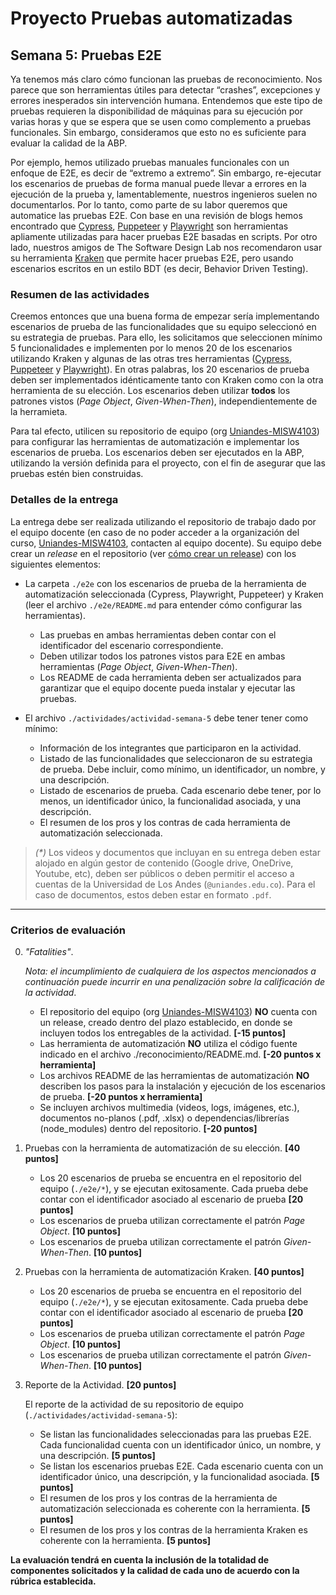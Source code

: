 # Proyecto Pruebas automatizadas

## Semana  5: Pruebas E2E

Ya tenemos más claro cómo funcionan las pruebas de reconocimiento. Nos parece que son herramientas útiles para detectar “crashes”, excepciones y errores inesperados sin intervención humana. Entendemos que este tipo de pruebas requieren la disponibilidad de máquinas para su ejecución por varias horas y que se espera que se usen como complemento a pruebas funcionales. Sin embargo, consideramos que esto no es suficiente para evaluar la calidad de la ABP.  

Por ejemplo, hemos utilizado pruebas manuales funcionales con un enfoque de E2E, es decir de “extremo a extremo”. Sin embargo, re-ejecutar los escenarios de pruebas de forma manual puede llevar a errores en la ejecución de la prueba y, lamentablemente, nuestros ingenieros suelen no documentarlos. Por lo tanto, como parte de su labor queremos que automatice las pruebas E2E. Con base en una revisión de blogs hemos encontrado que [Cypress](https://www.cypress.io), [Puppeteer](https://pptr.dev) y [Playwright](https://playwright.dev) son herramientas apliamente utilizadas para hacer pruebas E2E basadas en scripts. Por otro lado, nuestros amigos de The Software Design Lab nos recomendaron usar su herramienta [Kraken](https://thesoftwaredesignlab.github.io/Kraken/) que permite hacer pruebas E2E, pero usando escenarios escritos en un estilo BDT (es decir, Behavior Driven Testing).

### Resumen de las actividades

Creemos entonces que una buena forma de empezar sería implementando escenarios de prueba de las funcionalidades que su equipo seleccionó en su estrategia de pruebas. Para ello, les solicitamos que seleccionen mínimo 5 funcionalidades e implementen por lo menos 20 de los escenarios utilizando Kraken y algunas de las otras tres herramientas ([Cypress](https://www.cypress.io), [Puppeteer](https://pptr.dev) y [Playwright](https://playwright.dev)). En otras palabras, los 20 escenarios de prueba deben ser implementados idénticamente tanto con Kraken como con la otra herramienta de su elección. Los escenarios deben utilizar **todos** los patrones vistos (_Page Object_, _Given-When-Then_), independientemente de la herramieta.

Para tal efecto, utilicen su repositorio de equipo (org [Uniandes-MISW4103](https://github.com/orgs/Uniandes-MISW4103/)) para configurar las herramientas de automatización e implementar los escenarios de prueba. Los escenarios deben ser ejecutados en la ABP, utilizando la versión definida para el proyecto, con el fin de asegurar que las pruebas estén bien construidas.

### Detalles de la entrega

La entrega debe ser realizada utilizando el repositorio de trabajo dado por el equipo docente (en caso de no poder acceder a la organización del curso, [Uniandes-MISW4103](https://github.com/orgs/Uniandes-MISW4103/), contacten al equipo docente). Su equipo debe crear un _release_ en el repositorio (ver [cómo crear un release](https://docs.github.com/en/repositories/releasing-projects-on-github/managing-releases-in-a-repository#creating-a-release)) con los siguientes elementos:

- La carpeta `./e2e` con los escenarios de prueba de la herramienta de automatización seleccionada (Cypress, Playwright, Puppeteer) y Kraken (leer el archivo `./e2e/README.md` para entender cómo configurar las herramientas).
    - Las pruebas en ambas herramientas deben contar con el identificador del escenario correspondiente.
    - Deben utilizar todos los patrones vistos para E2E en ambas herramientas (_Page Object_, _Given-When-Then_).
    - Los README de cada herramienta deben ser actualizados para garantizar que el equipo docente pueda instalar y ejecutar las pruebas.

- El archivo `./actividades/actividad-semana-5` debe tener tener como mínimo:
    - Información de los integrantes que participaron en la actividad.
    - Listado de las funcionalidades que seleccionaron de su estrategia de prueba. Debe incluir, como mínimo, un identificador, un nombre, y una descripción.
    - Listado de escenarios de prueba. Cada escenario debe tener, por lo menos, un identificador único, la funcionalidad asociada, y una descripción.
    - El resumen de los pros y los contras de cada herramienta de automatización seleccionada.

> _(*)_ Los videos y documentos que incluyan en su entrega deben estar alojado en algún gestor de contenido (Google drive, OneDrive, Youtube, etc), deben ser públicos o deben permitir el acceso a cuentas de la Universidad de Los Andes (`@uniandes.edu.co`). Para el caso de documentos, estos deben estar en formato `.pdf`.

---

### Criterios de evaluación

0. _"Fatalities"_.

    _Nota: el incumplimiento de cualquiera de los aspectos mencionados a continuación puede incurrir en una penalización sobre la calificación de la actividad_.
    
    - El repositorio del equipo (org [Uniandes-MISW4103](https://github.com/orgs/Uniandes-MISW4103/)) **NO** cuenta con un release, creado dentro del plazo establecido, en donde se incluyen todos los entregables de la actividad. **[-15 puntos]**
    - Las herramienta de automatización **NO** utiliza el código fuente indicado en el archivo ./reconocimiento/README.md. **[-20 puntos x herramienta]**
    - Los archivos README de las herramientas de automatización **NO** describen los pasos para la instalación y ejecución de los escenarios de prueba. **[-20 puntos x herramienta]**
    - Se incluyen archivos multimedia (videos, logs, imágenes, etc.), documentos no-planos (.pdf, .xlsx) o dependencias/librerías (node_modules) dentro del repositorio. **[-20 puntos]**

1. Pruebas con la herramienta de automatización de su elección. **[40 puntos]**

   - Los 20 escenarios de prueba se encuentra en el repositorio del equipo (`./e2e/*`), y se ejecutan exitosamente. Cada prueba debe contar con el identificador asociado al escenario de prueba **[20 puntos]**
   - Los escenarios de prueba utilizan correctamente el patrón _Page Object_. **[10 puntos]**
   - Los escenarios de prueba utilizan correctamente el patrón _Given-When-Then_. **[10 puntos]**

2. Pruebas con la herramienta de automatización Kraken. **[40 puntos]**

   - Los 20 escenarios de prueba se encuentra en el repositorio del equipo (`./e2e/*`), y se ejecutan exitosamente. Cada prueba debe contar con el identificador asociado al escenario de prueba **[20 puntos]**
   - Los escenarios de prueba utilizan correctamente el patrón _Page Object_. **[10 puntos]**
   - Los escenarios de prueba utilizan correctamente el patrón _Given-When-Then_. **[10 puntos]**

3. Reporte de la Actividad. **[20 puntos]**

    El reporte de la actividad de su repositorio de equipo (`./actividades/actividad-semana-5`):
   
    - Se listan las funcionalidades seleccionadas para las pruebas E2E. Cada funcionalidad cuenta con un identificador único, un nombre, y una descripción. **[5 puntos]**
    - Se listan los escenarios pruebas E2E. Cada escenario cuenta con un identificador único, una descripción, y la funcionalidad asociada. **[5 puntos]**
    - El resumen de los pros y los contras de la herramienta de automatización seleccionada es coherente con la herramienta. **[5 puntos]**
    - El resumen de los pros y los contras de la herramienta Kraken es coherente con la herramienta. **[5 puntos]**

**La evaluación tendrá en cuenta la inclusión de la totalidad de componentes solicitados y la calidad de cada uno de acuerdo con la rúbrica establecida.**
